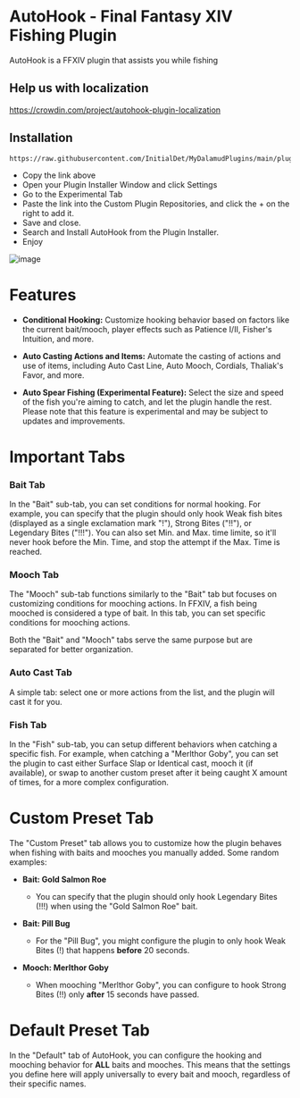 # AutoHook - Final Fantasy XIV Fishing Plugin

AutoHook is a FFXIV plugin that assists you while fishing

## Help us with localization
https://crowdin.com/project/autohook-plugin-localization

## Installation

```
https://raw.githubusercontent.com/InitialDet/MyDalamudPlugins/main/pluginmaster.json
```
* Copy the link above
* Open your Plugin Installer Window and click Settings
* Go to the Experimental Tab
* Paste the link into the Custom Plugin Repositories, and click the + on the right to add it.
* Save and close.
* Search and Install AutoHook from the Plugin Installer.
* Enjoy

![image](https://github.com/InitialDet/AutoHook/assets/13919114/3811f164-eb56-4e8e-b9d2-7604518393e4)


# Features


- **Conditional Hooking:** Customize hooking behavior based on factors like the current bait/mooch, player effects such as Patience I/II, Fisher's Intuition, and more.

- **Auto Casting Actions and Items:** Automate the casting of actions and use of items, including Auto Cast Line, Auto Mooch, Cordials, Thaliak's Favor, and more.

- **Auto Spear Fishing (Experimental Feature):** Select the size and speed of the fish you're aiming to catch, and let the plugin handle the rest. Please note that this feature is experimental and may be subject to updates and improvements.

# Important Tabs


### Bait Tab

In the "Bait" sub-tab, you can set conditions for normal hooking. For example, you can specify that the plugin should only hook Weak fish bites (displayed as a single exclamation mark "!"), Strong Bites ("!!"), or Legendary Bites ("!!!"). You can also set Min. and Max. time limite, so it'll never hook before the Min. Time, and stop the attempt if the Max. Time is reached.

### Mooch Tab

The "Mooch" sub-tab functions similarly to the "Bait" tab but focuses on customizing conditions for mooching actions. In FFXIV, a fish being mooched is considered a type of bait. In this tab, you can set specific conditions for mooching actions.

Both the "Bait" and "Mooch" tabs serve the same purpose but are separated for better organization.

### Auto Cast Tab
A simple tab: select one or more actions from the list, and the plugin will cast it for you.

### Fish Tab

In the "Fish" sub-tab, you can setup different behaviors when catching a specific fish. For example, when catching a "Merlthor Goby", you can set the plugin to cast either Surface Slap or Identical cast, mooch it (if available), or swap to another custom preset after it being caught X amount of times, for a more complex configuration.

# Custom Preset Tab
The "Custom Preset" tab allows you to customize how the plugin behaves when fishing with baits and mooches you manually added. Some random examples:

- **Bait: Gold Salmon Roe**
  - You can specify that the plugin should only hook Legendary Bites (!!!) when using the "Gold Salmon Roe" bait.

- **Bait: Pill Bug**
  - For the "Pill Bug", you might configure the plugin to only hook Weak Bites (!) that happens **before** 20 seconds.

- **Mooch: Merlthor Goby**
  - When mooching "Merlthor Goby", you can configure to hook Strong Bites (!!) only **after** 15 seconds have passed.

# Default Preset Tab

In the "Default" tab of AutoHook, you can configure the hooking and mooching behavior for **ALL** baits and mooches. This means that the settings you define here will apply universally to every bait and mooch, regardless of their specific names.
